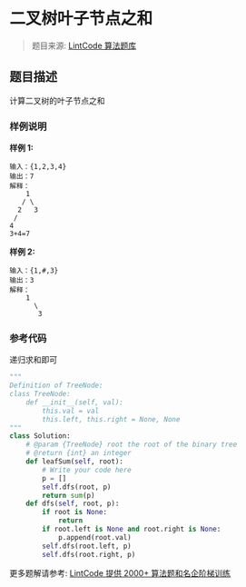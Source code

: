 # 二叉树叶子节点之和
 > 题目来源: [LintCode 算法题库](https://www.lintcode.com/problem/binary-tree-leaf-sum/?utm_source=sc-github-wzz)
 ## 题目描述
 计算二叉树的叶子节点之和
 ### 样例说明
 **样例 1:**
```
输入：{1,2,3,4}
输出：7
解释：
    1
   / \
  2   3
 /
4
3+4=7
```
**样例 2:**
```
输入：{1,#,3}
输出：3
解释：
    1
      \
       3
```
 ### 参考代码
 递归求和即可
```python
"""
Definition of TreeNode:
class TreeNode:
    def __init__(self, val):
        this.val = val
        this.left, this.right = None, None
"""
class Solution:
    # @param {TreeNode} root the root of the binary tree
    # @return {int} an integer
    def leafSum(self, root):
        # Write your code here
        p = []
        self.dfs(root, p)
        return sum(p)
    def dfs(self, root, p):
        if root is None:
            return
        if root.left is None and root.right is None:
            p.append(root.val)
        self.dfs(root.left, p)
        self.dfs(root.right, p)
```
 更多题解请参考: [LintCode 提供 2000+ 算法题和名企阶梯训练](https://www.lintcode.com/problem/?utm_source=sc-github-wzz)